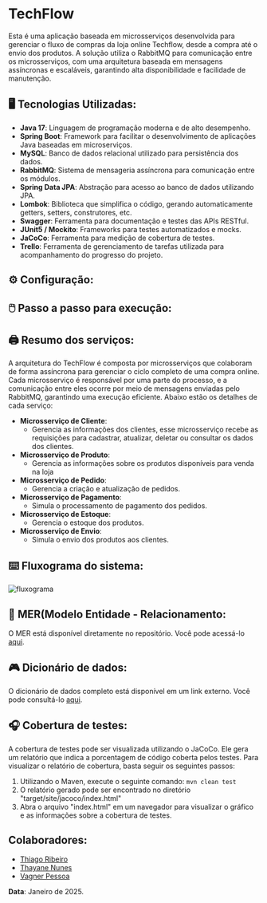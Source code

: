 # TechFlow

Esta é uma aplicação baseada em microsserviços desenvolvida para gerenciar o fluxo de compras da loja online Techflow, desde a compra até o envio dos produtos. A solução utiliza o RabbitMQ para comunicação entre os microsserviços, com uma arquitetura baseada em mensagens assíncronas e escaláveis, garantindo alta disponibilidade e facilidade de manutenção.

## :desktop_computer: Tecnologias Utilizadas: 

* **Java 17**:  Linguagem de programação moderna e de alto desempenho. 
* **Spring Boot**: Framework para facilitar o desenvolvimento de aplicações Java baseadas em microserviços.
* **MySQL**: Banco de dados relacional utilizado para persistência dos dados.
* **RabbitMQ**: Sistema de mensageria assíncrona para comunicação entre os módulos.
* **Spring Data JPA**: Abstração para acesso ao banco de dados utilizando JPA.
* **Lombok**: Biblioteca que simplifica o código, gerando automaticamente getters, setters, construtores, etc.
* **Swagger**: Ferramenta para documentação e testes das APIs RESTful.
* **JUnit5 / Mockito**: Frameworks para testes automatizados e mocks.
* **JaCoCo**: Ferramenta para medição de cobertura de testes.
* **Trello**: Ferramenta de gerenciamento de tarefas utilizada para acompanhamento do progresso do projeto.

## :gear: Configuração:

## :computer_mouse: Passo a passo para execução: 
## :printer: Resumo dos serviços: 
A arquitetura do TechFlow é composta por microsserviços que colaboram de forma assíncrona para gerenciar o ciclo completo de uma compra online. Cada microsserviço é responsável por uma parte do processo, e a comunicação entre eles ocorre por meio de mensagens enviadas pelo RabbitMQ, garantindo uma execução eficiente. Abaixo estão os detalhes de cada serviço:

* **Microsserviço de Cliente**:
  * Gerencia as informações dos clientes, esse microsserviço recebe as requisições para cadastrar, atualizar, deletar ou consultar os dados dos clientes.
* **Microsserviço de Produto**:
  * Gerencia as informações sobre os produtos disponíveis para venda na loja
* **Microsserviço de Pedido**:
  * Gerencia a criação e atualização de pedidos.
* **Microsserviço de Pagamento**:
  * Simula o processamento de pagamento dos pedidos.
* **Microsserviço de Estoque**:
  * Gerencia o estoque dos produtos.
* **Microsserviço de Envio**:
  * Simula o envio dos produtos aos clientes.
  

## :keyboard: Fluxograma do sistema:

![fluxograma](https://github.com/user-attachments/assets/63affe17-411d-40d6-a5d9-64491c6ad677)

## :iphone: MER(Modelo Entidade - Relacionamento: 
O MER está disponível diretamente no repositório. Você pode acessá-lo [aqui](https://github.com/thiago-ribeiro1/TechFlow/blob/main/MER%20-%20PROJETO%20FINAL.mwb).
## :video_game: Dicionário de dados: 
O dicionário de dados completo está disponível em um link externo. Você pode consultá-lo [aqui](https://docs.google.com/document/d/1_woi1staEsMuYv_biN4-PxKxfLLe0EO2o6mUcsZBVeg/edit?usp=sharing).


## :headphones: Cobertura de testes: 
A cobertura de testes pode ser visualizada utilizando o JaCoCo. Ele gera um relatório que indica a porcentagem de código coberta pelos testes. Para visualizar o relatório de cobertura, basta seguir os seguintes passos:
1. Utilizando o Maven, execute o seguinte comando:
   `mvn clean test`
2. O relatório gerado pode ser encontrado no diretório "target/site/jacoco/index.html"
3. Abra o arquivo "index.html" em um navegador para visualizar o gráfico e as informações sobre a cobertura de testes.


## Colaboradores:

* [Thiago Ribeiro](https://github.com/thiago-ribeiro1)
* [Thayane Nunes](https://github.com/thayanenns)
* [Vagner Pessoa](https://github.com/Dev-Vagner)




**Data**: Janeiro de 2025.
